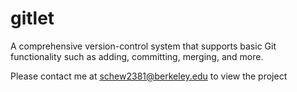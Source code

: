 # gitlet
A comprehensive version-control system that supports basic Git functionality such as adding, committing, merging, and more.

Please contact me at schew2381@berkeley.edu to view the project
